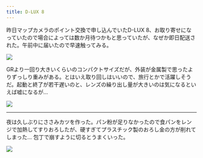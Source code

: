 ```yaml
---
title: D-LUX 8
---
```


昨日マップカメラのポイント交換で申し込んでいたD-LUX 8、お取り寄せになっていたので場合によっては数か月待つかもと思っていたが、なぜか即日配送された。午前中に届いたので早速触ってみる。

![](https://photos.apkas.net/medium/202503/20250316-AC200053.webp)

GRより一回り大きいくらいのコンパクトサイズだが、外装が金属製で思ったよりずっしり重みがある。とはいえ取り回しはいいので、旅行とかで活躍しそうだ。起動と終了が若干遅いのと、レンズの繰り出し量が大きいのは気になるといえば嘘になるが...

![](https://photos.apkas.net/medium/202503/20250316-AR500020.webp)

---

夜は久しぶりにささみカツを作った。パン粉が足りなかったので食パンをレンジで加熱してすりおろしたが、硬すぎてプラスチック製のおろし金の方が削れてしまった... 包丁で崩すように切るとうまくいった。

![](https://photos.apkas.net/medium/202503/20250316-D1000011.webp)
